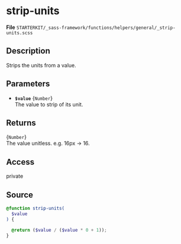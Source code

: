
strip-units
==========

**File** `STARTERKIT/_sass-framework/functions/helpers/general/_strip-units.scss`

## Description

Strips the units from a value.

## Parameters

* **`$value`** {`Number`}  
The value to strip of its unit.

## Returns

{`Number`}  
The value unitless.
e.g. 16px -> 16.

## Access

private

## Source

```scss
@function strip-units(
  $value
) {

  @return ($value / ($value * 0 + 1));
}
```